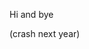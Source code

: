 Hi and bye 

(crash next year) 

<!---
tradinglegendkha/tradinglegendkha is a ✨ special ✨ repository because its `README.md` (this file) appears on your GitHub profile.
You can click the Preview link to take a look at your changes.
--->
